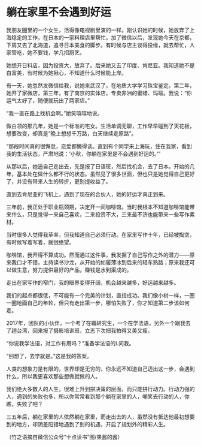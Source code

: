 # 躺在家里不会遇到好运

我朋友圈里的一个女生，活得像电视剧里演的一样。刚认识她的时候，她放弃了上海稳定的工作，在日本的一家料理店里帮忙。加了微信以后，发现她今天在京都，下周又去了北海道，追寻日本美食的脚步。有时候与店主谈得投缘，就去帮忙，人家管吃，她不要钱，学几招厨艺。 

她想开日料店，因为投资大，放弃了。后来她又去了印度、肯尼亚。我知道她不是白富美，有时候为她揪心，不知道什么时候能上岸。 

有一天，她忽然发微信给我，说她来武汉了，在地质大学学习珠宝鉴定。第二年，她开了家微店，第三年，有了南京的实体店，专卖非洲的蜜蜡、玛瑙。我说：“你运气太好了，随便就玩出了两家店。” 

“我一直在路上找机会啊。”她笑嘻嘻地说。 

做白领的那几年，她是一个标准的宅女。生活单调无聊，工作早早碰到了天花板，想要改变，却真是“晚上想想千万路，白天继续走原路”。 

“那段时间真的很懈怠，恋爱都懒得谈。直到有个同学来上海玩，住在我家，看到我的生活状态，严肃地说：‘小秋，你躺在家里是不会遇到好运的。’” 

从那以后，她逼自己走出去，先是报了日语班，然后找机会，去了日本。开始的几年，基本处在做什么都不行的状态。虽然见了很多世面，但也只是她觉得自己更好了，并没有带来人生的转折，更别提收益了。 

直到去肯尼亚的飞机上，遇到了现在的合伙人，她的好运才真正到来。 

三年前，我正处于职业瓶颈期，决定开一间咖啡馆。当时我根本不知道咖啡馆能带来什么，只是觉得一来自己喜欢，二来投资不大，三来最不济也能带来一些写作素材。 

当时很多人觉得我草率，但我知道自己必须行动。在家里写作十年，已经被掏空，有时候写着写着，就很绝望。 

咖啡馆，我开得不算成功。然而通过这件事，我发掘了自己写作之外的潜力——原来我口才不错，主持读书沙龙，从开始的如履薄冰到后来的轻车熟路；原来我还可以做生意，努力提供最好的产品，赚钱是水到渠成的。 

走出在家写作的窄门，我的眼界变得开阔，机会越来越多，好运越来越多。 

我们的起点都很低，不可能有一个完美的计划，直指成功。我们像小树一样，一圈一圈地画自己的年轮，但只有走出第一步，哪怕失败了，你才知道第二步该如何走。 

2017年，团队的小伙伴，一个考了在職研究生，一个在学法语，另外一个跟我去了趟台湾，回来报了摄影培训班，立志下次把我拍得又美又瘦。 

“你说我学法语，对工作有用吗？”准备学法语的L问我。 

“别想了，去学就是。”这是我的答案。 

人类的想象力是有限的，世界却是无穷的，你永远不知道自己迈出这一步，会遇到什么，所以我更喜欢那些想做就做的人。 

我们绝大多数人的人生，很难上升到拼决策的层面，而只能拼行动力。行动力强的人，遇到的失败也多，所以你常常看到那个躺在家里的人，嘲笑去行动的人，你瞧，失败了吧？ 

三五年后，躺在家里的人依然躺在家里，而走出去的人，虽然没有抵达他最初想要到的地方，却阴差阳错地遇到了别的机遇，开启了规划外的精彩人生。 

（竹之语摘自微信公众号“十点读书”图/果酱的酱）